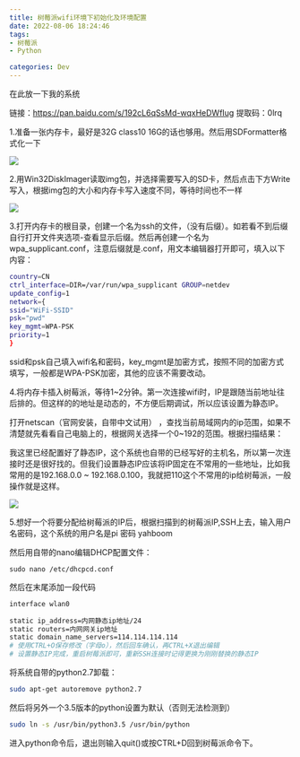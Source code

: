 ```yaml
---
title: 树莓派wifi环境下初始化及环境配置
date: 2022-08-06 18:24:46
tags: 
- 树莓派
- Python

categories: Dev
---
```


<!-- more -->

在此放一下我的系统

链接：https://pan.baidu.com/s/192cL6qSsMd-wqxHeDWfIug 
提取码：0lrq 

1.准备一张内存卡，最好是32G class10 16G的话也够用。然后用SDFormatter格式化一下

![](https://raw.githubusercontent.com/YuanZhou314/PicRepo/main/imgs/20220806182544.png)

2.用Win32DiskImager读取img包，并选择需要写入的SD卡，然后点击下方Write写入，根据img包的大小和内存卡写入速度不同，等待时间也不一样

![](https://raw.githubusercontent.com/YuanZhou314/PicRepo/main/imgs/20220806182559.png)

3.打开内存卡的根目录，创建一个名为ssh的文件，（没有后缀）。如若看不到后缀自行打开文件夹选项-查看显示后缀。然后再创建一个名为wpa_supplicant.conf，注意后缀就是.conf，用文本编辑器打开即可，填入以下内容：

```bash
country=CN 
ctrl_interface=DIR=/var/run/wpa_supplicant GROUP=netdev
update_config=1
network={  
ssid="WiFi-SSID"   
psk="pwd"   
key_mgmt=WPA-PSK   
priority=1
}
```

ssid和psk自己填入wifi名和密码，key_mgmt是加密方式，按照不同的加密方式填写，一般都是WPA-PSK加密，其他的应该不需要改动。

4.将内存卡插入树莓派，等待1~2分钟。第一次连接wifi时，IP是跟随当前地址往后排的。但这样的的地址是动态的，不方便后期调试，所以应该设置为静态IP。

打开netscan（官网安装，自带中文试用） ，查找当前局域网内的ip范围，如果不清楚就先看看自己电脑上的，根据网关选择一个0~192的范围。根据扫描结果：

我这里已经配置好了静态IP，这个系统也自带的已经写好的主机名，所以第一次连接时还是很好找的。但我们设置静态IP应该将IP固定在不常用的一些地址，比如我常用的是192.168.0.0 ~ 192.168.0.100，我就把110这个不常用的ip给树莓派，一般操作就是这样。

![](https://raw.githubusercontent.com/YuanZhou314/PicRepo/main/imgs/20220806182616.png)

5.想好一个将要分配给树莓派的IP后，根据扫描到的树莓派IP,SSH上去，输入用户名密码，这个系统的用户名是pi 密码 yahboom

然后用自带的nano编辑DHCP配置文件：

```
sudo nano /etc/dhcpcd.conf
```

 

 然后在末尾添加一段代码

```bash
interface wlan0
 
static ip_address=内网静态ip地址/24
static routers=内网网关ip地址
static domain_name_servers=114.114.114.114
# 使用CTRL+O保存修改（字母o），然后回车确认，再CTRL+X退出编辑
# 设置静态IP完成，重启树莓派即可，重新SSH连接时记得更换为刚刚替换的静态IP
```

 

将系统自带的python2.7卸载：

```bash
sudo apt-get autoremove python2.7
```

然后将另外一个3.5版本的python设置为默认（否则无法检测到）

```bash
sudo ln -s /usr/bin/python3.5 /usr/bin/python
```

进入python命令后，退出则输入quit()或按CTRL+D回到树莓派命令下。
